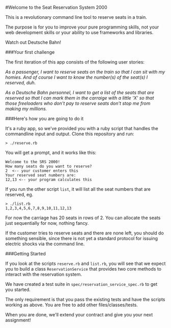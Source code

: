 #Welcome to the Seat Reservation System 2000

This is a revolutionary command line tool to reserve seats in a train.

The purpose is for you to improve your pure programming skills, not your web development skills or your ability to use frameworks and libraries.

Watch out Deutsche Bahn!

###Your first challenge

The first iteration of this app consists of the following user stories:

_As a passenger, I want to reserve seats on the train so that I can sit with my homies. And of course I want to know the number(s) of the seat(s) I reserved, duh._

_As a Deutsche Bahn personnel, I want to get a list of the seats that are reserved so that I can mark them in the carraige with a little 'X' so that those freeloaders who don't pay to reserve seats don't stop me from making my millions._


###Here's how you are going to do it

It's a ruby app, so we've provided you with a ruby script that handles the commandline input and output. Clone this repository and run:

	> ./reserve.rb
	
You will get a prompt, and it works like this:

	Welcome to the SRS 2000!
	How many seats do you want to reserve?
	2  <-- your customer enters this
	Your reserved seat numbers are:
	12,13 <-- your program calculates this
	
If you run the other script `list`, it will list all the seat numbers that are reserved, eg.
	
	> ./list.rb
	1,2,3,4,5,6,7,8,9,10,11,12,13
	
For now the carriage has 20 seats in rows of 2. You can allocate the seats just sequentially for now, nothing fancy.

If the customer tries to reserve seats and there are none left, you should do something sensible, since there is not yet a standard protocol for issuing electric shocks via the command line.

###Getting Started

If you look at the scripts `reserve.rb` and `list.rb`, you will see that we expect you to build a class `ReservationService` that provides two core methods to interact with the reservation system.

We have created a test suite in `spec/reservation_service_spec.rb` to get you started.

The only requirement is that you pass the existing tests and have the scripts working as above. You are free to add other files/classes/tests. 

When you are done, we'll extend your contract and give you your next assignment!




	


